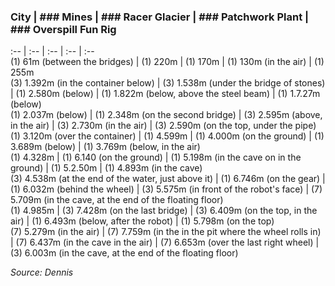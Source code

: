### City | ### Mines | ### Racer Glacier | ### Patchwork Plant | ### Overspill Fun Rig  
:-- | :-- | :-- | :-- | :--  
(1)       61m (between the bridges) | (1)    220m | (1)    170m | (1)    130m (in the air) | (1)     255m  
(3) 1.392m (in the container below) | (3) 1.538m (under the bridge of stones) | (1) 2.580m (below) | (1) 1.822m (below, above the steel beam) | (1) 1.7.27m (below)  
(1) 2.037m (below) | (1) 2.348m (on the second bridge) | (3) 2.595m (above, in the air) | (3) 2.730m (in the air) | (3) 2.590m (on the top, under the pipe)  
(1) 3.120m (over the container) | (1) 4.599m | (1) 4.000m (on the ground) | (1) 3.689m (below) | (1) 3.769m (below, in the air)  
(1) 4.328m | (1) 6.140 (on the ground) | (1) 5.198m (in the cave on in the ground) | (1) 5.2.50m | (1) 4.893m (in the cave)  
(3) 4.538m (at the end of the water, just above it) | (1) 6.746m (on the gear) | (1) 6.032m (behind the wheel) | (3) 5.575m (in front of the robot's face) | (7) 5.709m (in the cave, at the end of the floating floor)  
(1) 4.985m | (3) 7.428m (on the last bridge) | (3) 6.409m (on the top, in the air) | (1) 6.493m (below, after the robot) | (1) 5.798m (on the top)  
(7) 5.279m (in the air) | (7) 7.759m (in the in the pit where the wheel rolls in) | (7) 6.437m (in the cave in the air) | (7) 6.653m (over the last right wheel) | (3) 6.003m (in the cave, at the end of the floating floor)  

*Source: Dennis*
